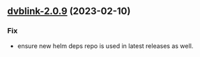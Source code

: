

## [dvblink-2.0.9](https://github.com/succelle/charts/compare/dvblink-2.0.8...dvblink-2.0.9) (2023-02-10)

### Fix

- ensure new helm deps repo is used in latest releases as well.
  
  